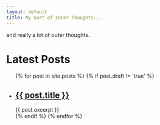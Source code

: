 ```yaml
---
layout: default
title: My Sort of Inner Thoughts...
---
```


and really a lot of outer thoughts.

# Latest Posts

<ul>
	{% for post in site.posts %}
		{% if post.draft != 'true' %}
			<li>
				<h2><a href="{{ post.url }}">{{ post.title }}</a></h2>
				{{ post.excerpt }}
			</li>
		{% endif %}
	{% endfor %}
</ul>
